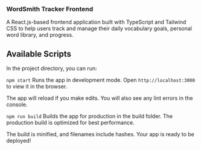 ### WordSmith Tracker Frontend
A React.js-based frontend application built with TypeScript and Tailwind CSS to help users track and manage their daily vocabulary goals, personal word library, and progress.

## Available Scripts
In the project directory, you can run:

`npm start`
Runs the app in development mode.
Open `http://localhost:3000` to view it in the browser.

The app will reload if you make edits.
You will also see any lint errors in the console.

`npm run build`
Builds the app for production in the build folder.
The production build is optimized for best performance.

The build is minified, and filenames include hashes.
Your app is ready to be deployed!
